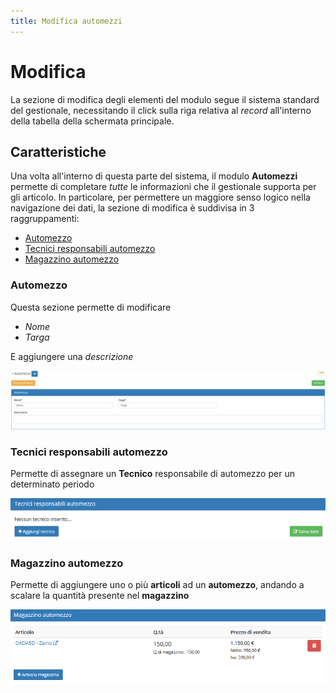 ```yaml
---
title: Modifica automezzi
---
```


# Modifica

La sezione di modifica degli elementi del modulo segue il sistema standard del gestionale, necessitando il click sulla riga relativa al _record_ all'interno della tabella della schermata principale.

## Caratteristiche

Una volta all'interno di questa parte del sistema, il modulo **Automezzi** permette di completare _tutte_ le informazioni che il gestionale supporta per gli articolo. In particolare, per permettere un maggiore senso logico nella navigazione dei dati, la sezione di modifica è suddivisa in 3 raggruppamenti:

* [Automezzo](modificaautomezzi.md#automezzo)
* [Tecnici responsabili automezzo](modificaautomezzi.md#tecnici-responsabili-automezzo)
* [Magazzino automezzo](modificaautomezzi.md#magazzino-automezzo)

### Automezzo

Questa sezione permette di modificare

*  _Nome_ 
*  _Targa_ 

E aggiungere una _descrizione_

![Screenshot sezione automezzo](../../../../.gitbook/assets/automezziautomezzi.PNG)

### Tecnici responsabili automezzo 

Permette di assegnare un **Tecnico** responsabile di automezzo per un determinato periodo 

![Screenshot sezione tecnici responsabili automezzo](../../../../.gitbook/assets/tecniciautomezzi%20%281%29%20%282%29.PNG)

### Magazzino automezzo 

Permette di aggiungere uno o più **articoli** ad un **automezzo**, andando a scalare la quantità presente nel **magazzino** 

![Screenshot magazzino automezzo](../../../../.gitbook/assets/magazzinoautomezzo.PNG)

